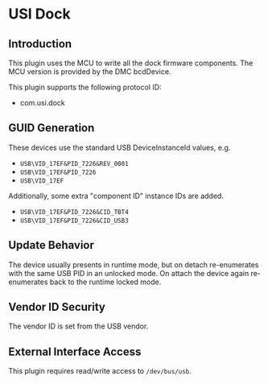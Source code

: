 # USI Dock

## Introduction

This plugin uses the MCU to write all the dock firmware components. The MCU version
is provided by the DMC bcdDevice.

This plugin supports the following protocol ID:

* com.usi.dock

## GUID Generation

These devices use the standard USB DeviceInstanceId values, e.g.

* `USB\VID_17EF&PID_7226&REV_0001`
* `USB\VID_17EF&PID_7226`
* `USB\VID_17EF`

Additionally, some extra "component ID" instance IDs are added.

* `USB\VID_17EF&PID_7226&CID_TBT4`
* `USB\VID_17EF&PID_7226&CID_USB3`

## Update Behavior

The device usually presents in runtime mode, but on detach re-enumerates with
the same USB PID in an unlocked mode. On attach the device again re-enumerates
back to the runtime locked mode.

## Vendor ID Security

The vendor ID is set from the USB vendor.

## External Interface Access

This plugin requires read/write access to `/dev/bus/usb`.
